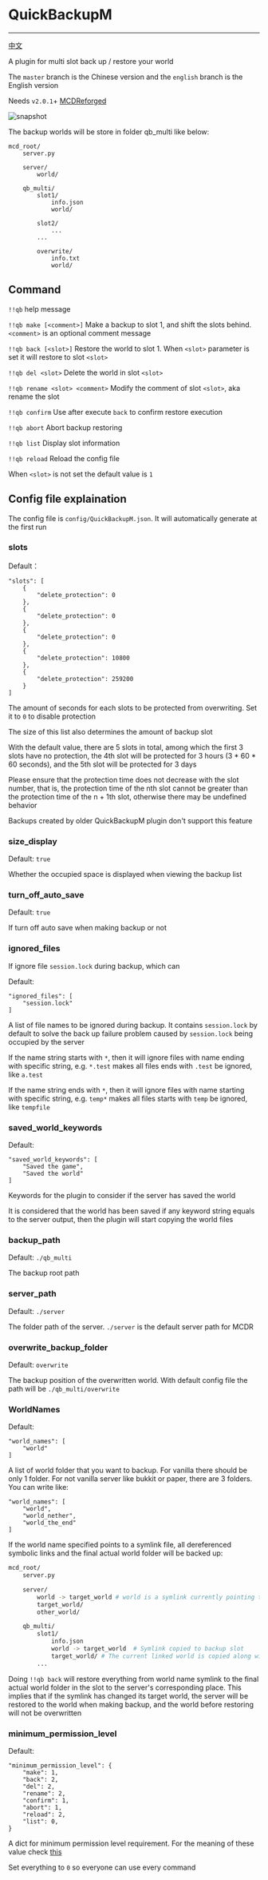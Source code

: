 # QuickBackupM
---------

[中文](https://github.com/TISUnion/QuickBackupM/blob/master/README.md)

A plugin for multi slot back up / restore your world

The `master` branch is the Chinese version and the `english` branch is the English version

Needs `v2.0.1`+ [MCDReforged](https://github.com/Fallen-Breath/MCDReforged)

![snapshot](https://raw.githubusercontent.com/TISUnion/QuickBackupM/master/snapshot_en.png)

The backup worlds will be store in folder qb_multi like below:
```
mcd_root/
    server.py

    server/
        world/

    qb_multi/
        slot1/
            info.json
            world/

        slot2/
            ...
        ...

        overwrite/
            info.txt
            world/
```

## Command

`!!qb` help message

`!!qb make [<comment>]` Make a backup to slot 1, and shift the slots behind. `<comment>` is an optional comment message

`!!qb back [<slot>]` Restore the world to slot 1. When `<slot>` parameter is set it will restore to slot `<slot>`

`!!qb del <slot>` Delete the world in slot `<slot>`

`!!qb rename <slot> <comment>` Modify the comment of slot `<slot>`, aka rename the slot

`!!qb confirm` Use after execute `back` to confirm restore execution

`!!qb abort` Abort backup restoring

`!!qb list` Display slot information

`!!qb reload` Reload the config file

When `<slot>` is not set the default value is `1`

## Config file explaination

The config file is `config/QuickBackupM.json`. It will automatically generate at the first run

### slots

Default：

```
"slots": [
    {
        "delete_protection": 0
    },
    {
        "delete_protection": 0
    },
    {
        "delete_protection": 0
    },
    {
        "delete_protection": 10800
    },
    {
        "delete_protection": 259200
    }
]
```

The amount of seconds for each slots to be protected from overwriting. Set it to `0` to disable protection

The size of this list also determines the amount of backup slot

With the default value, there are 5 slots in total, among which the first 3 slots have no protection, the 4th slot will be protected for 3 hours (3 * 60 * 60 seconds), and the 5th slot will be protected for 3 days

Please ensure that the protection time does not decrease with the slot number, that is, the protection time of the nth slot cannot be greater than the protection time of the n + 1th slot, otherwise there may be undefined behavior

Backups created by older QuickBackupM plugin don't support this feature

### size_display

Default: `true`

Whether the occupied space is displayed when viewing the backup list

### turn_off_auto_save

Default: `true`

If turn off auto save when making backup or not

### ignored_files

If ignore file `session.lock` during backup, which can

Default:

```
"ignored_files": [
    "session.lock"
]
```

A list of file names to be ignored during backup. It contains `session.lock` by default to solve the back up failure problem caused by `session.lock` being occupied by the server

If the name string starts with `*`, then it will ignore files with name ending with specific string, e.g. `*.test` makes all files ends with `.test` be ignored, like `a.test`

If the name string ends with `*`, then it will ignore files with name starting with specific string, e.g. `temp*`  makes all files starts with `temp` be ignored, like `tempfile`

### saved_world_keywords

Default:

```
"saved_world_keywords": [
    "Saved the game",
    "Saved the world"
]
```

Keywords for the plugin to consider if the server has saved the world

It is considered that the world has been saved if any keyword string equals to the server output, then the plugin will start copying the world files

### backup_path

Default: `./qb_multi`

The backup root path

### server_path

Default: `./server`

The folder path of the server. `./server` is the default server path for MCDR

### overwrite_backup_folder

Default: `overwrite`

The backup position of the overwritten world. With default config file the path will be `./qb_multi/overwrite`

### WorldNames

Default:

```
"world_names": [
    "world"
]
```

A list of world folder that you want to backup. For vanilla there should be only 1 folder. For not vanilla server like bukkit or paper, there are 3 folders. You can write like:

```
"world_names": [
    "world",
    "world_nether",
    "world_the_end"
]
```

If the world name specified points to a symlink file, all dereferenced symbolic links and the final actual world folder will be backed up:

```sh
mcd_root/
    server.py

    server/
        world -> target_world # world is a symlink currently pointing to target_world
        target_world/
        other_world/

    qb_multi/
        slot1/
            info.json
            world -> target_world  # Symlink copied to backup slot
            target_world/ # The current linked world is copied along with symlink
        ...
```

Doing `!!qb back` will restore everything from world name symlink to the final actual world folder in the slot to the server's corresponding place. This implies that if the symlink has changed its target world, the server will be restored to the world when making backup, and the world before restoring will not be overwritten

### minimum_permission_level

Default:

```
"minimum_permission_level": {
	"make": 1,
	"back": 2,
	"del": 2,
    "rename": 2,
	"confirm": 1,
	"abort": 1,
	"reload": 2,
	"list": 0,
}
```

A dict for minimum permission level requirement. For the meaning of these value check [this](https://mcdreforged.readthedocs.io/en/latest/permission.html)

Set everything to `0` so everyone can use every command
